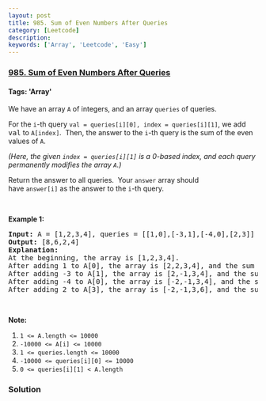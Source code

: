 ```yaml
---
layout: post
title: 985. Sum of Even Numbers After Queries
category: [Leetcode]
description: 
keywords: ['Array', 'Leetcode', 'Easy']
---
```

### [985. Sum of Even Numbers After Queries](https://leetcode.com/problems/sum-of-even-numbers-after-queries)

#### Tags: 'Array'

<div class="content__u3I1 question-content__JfgR"><div><p>We have an array <code>A</code> of integers, and an array <code>queries</code> of queries.</p>
<p>For the <code>i</code>-th query <code>val = queries[i][0], index = queries[i][1]</code>, we add <font face="monospace">val</font> to <code>A[index]</code>.  Then, the answer to the <code>i</code>-th query is the sum of the even values of <code>A</code>.</p>
<p><em>(Here, the given <code>index = queries[i][1]</code> is a 0-based index, and each query permanently modifies the array <code>A</code>.)</em></p>
<p>Return the answer to all queries.  Your <code>answer</code> array should have <code>answer[i]</code> as the answer to the <code>i</code>-th query.</p>
<p> </p>
<p><strong>Example 1:</strong></p>
<pre><strong>Input: </strong>A = <span id="example-input-1-1">[1,2,3,4]</span>, queries = <span id="example-input-1-2">[[1,0],[-3,1],[-4,0],[2,3]]</span>
<strong>Output: </strong><span id="example-output-1">[8,6,2,4]</span>
<strong>Explanation: </strong>
At the beginning, the array is [1,2,3,4].
After adding 1 to A[0], the array is [2,2,3,4], and the sum of even values is 2 + 2 + 4 = 8.
After adding -3 to A[1], the array is [2,-1,3,4], and the sum of even values is 2 + 4 = 6.
After adding -4 to A[0], the array is [-2,-1,3,4], and the sum of even values is -2 + 4 = 2.
After adding 2 to A[3], the array is [-2,-1,3,6], and the sum of even values is -2 + 6 = 4.
</pre>
<p> </p>
<p><strong>Note:</strong></p>
<ol>
<li><code>1 &lt;= A.length &lt;= 10000</code></li>
<li><code>-10000 &lt;= A[i] &lt;= 10000</code></li>
<li><code>1 &lt;= queries.length &lt;= 10000</code></li>
<li><code>-10000 &lt;= queries[i][0] &lt;= 10000</code></li>
<li><code>0 &lt;= queries[i][1] &lt; A.length</code></li>
</ol>
</div></div>

### Solution
